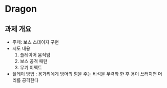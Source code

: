 # Dragon

## 과제 개요
- 주제: 보스 스테이지 구현
- 시도 내용
  1. 플레이어 움직임
  2. 보스 공격 패턴
  3. 무기 이펙트
- 플레이 방법 : 용가리에게 방어의 힘을 주는 비석을 무력화 한 후 용이 쓰러지면 머리를 공격한다
